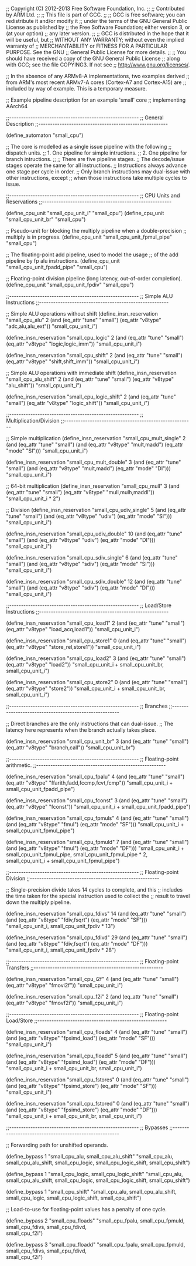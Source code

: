 ;; Copyright (C) 2012-2013 Free Software Foundation, Inc.
;;
;; Contributed by ARM Ltd.
;;
;; This file is part of GCC.
;;
;; GCC is free software; you can redistribute it and/or modify it
;; under the terms of the GNU General Public License as published by
;; the Free Software Foundation; either version 3, or (at your option)
;; any later version.
;;
;; GCC is distributed in the hope that it will be useful, but
;; WITHOUT ANY WARRANTY; without even the implied warranty of
;; MERCHANTABILITY or FITNESS FOR A PARTICULAR PURPOSE.  See the GNU
;; General Public License for more details.
;;
;; You should have received a copy of the GNU General Public License
;; along with GCC; see the file COPYING3.  If not see
;; <http://www.gnu.org/licenses/>.

;; In the absence of any ARMv8-A implementations, two examples derived
;; from ARM's most recent ARMv7-A cores (Cortex-A7 and Cortex-A15) are
;; included by way of example.  This is a temporary measure.

;; Example pipeline description for an example 'small' core
;; implementing AArch64

;;-------------------------------------------------------
;; General Description
;;-------------------------------------------------------

(define_automaton "small_cpu")

;; The core is modelled as a single issue pipeline with the following
;; dispatch units.
;; 1. One pipeline for simple intructions.
;; 2. One pipeline for branch intructions.
;;
;; There are five pipeline stages.
;; The decode/issue stages operate the same for all instructions.
;; Instructions always advance one stage per cycle in order.
;; Only branch instructions may dual-issue with other instructions, except
;; when those instructions take multiple cycles to issue.


;;-------------------------------------------------------
;; CPU Units and Reservations
;;-------------------------------------------------------

(define_cpu_unit "small_cpu_unit_i" "small_cpu")
(define_cpu_unit "small_cpu_unit_br" "small_cpu")

;; Pseudo-unit for blocking the multiply pipeline when a double-precision
;; multiply is in progress.
(define_cpu_unit "small_cpu_unit_fpmul_pipe" "small_cpu")

;; The floating-point add pipeline, used to model the usage
;; of the add pipeline by fp alu instructions.
(define_cpu_unit "small_cpu_unit_fpadd_pipe" "small_cpu")

;; Floating-point division pipeline (long latency, out-of-order completion).
(define_cpu_unit "small_cpu_unit_fpdiv" "small_cpu")


;;-------------------------------------------------------
;; Simple ALU Instructions
;;-------------------------------------------------------

;; Simple ALU operations without shift
(define_insn_reservation "small_cpu_alu" 2
  (and (eq_attr "tune" "small")
       (eq_attr "v8type" "adc,alu,alu_ext"))
  "small_cpu_unit_i")

(define_insn_reservation "small_cpu_logic" 2
  (and (eq_attr "tune" "small")
       (eq_attr "v8type" "logic,logic_imm"))
  "small_cpu_unit_i")

(define_insn_reservation "small_cpu_shift" 2
  (and (eq_attr "tune" "small")
       (eq_attr "v8type" "shift,shift_imm"))
  "small_cpu_unit_i")

;; Simple ALU operations with immediate shift
(define_insn_reservation "small_cpu_alu_shift" 2
  (and (eq_attr "tune" "small")
       (eq_attr "v8type" "alu_shift"))
  "small_cpu_unit_i")

(define_insn_reservation "small_cpu_logic_shift" 2
  (and (eq_attr "tune" "small")
       (eq_attr "v8type" "logic_shift"))
  "small_cpu_unit_i")


;;-------------------------------------------------------
;; Multiplication/Division
;;-------------------------------------------------------

;; Simple multiplication
(define_insn_reservation "small_cpu_mult_single" 2
  (and (eq_attr "tune" "small")
       (and (eq_attr "v8type" "mult,madd") (eq_attr "mode" "SI")))
  "small_cpu_unit_i")

(define_insn_reservation "small_cpu_mult_double" 3
  (and (eq_attr "tune" "small")
       (and (eq_attr "v8type" "mult,madd") (eq_attr "mode" "DI")))
  "small_cpu_unit_i")

;; 64-bit multiplication
(define_insn_reservation "small_cpu_mull" 3
  (and (eq_attr "tune" "small") (eq_attr "v8type" "mull,mulh,maddl"))
  "small_cpu_unit_i * 2")

;; Division
(define_insn_reservation "small_cpu_udiv_single" 5
  (and (eq_attr "tune" "small")
       (and (eq_attr "v8type" "udiv") (eq_attr "mode" "SI")))
  "small_cpu_unit_i")

(define_insn_reservation "small_cpu_udiv_double" 10
  (and (eq_attr "tune" "small")
       (and (eq_attr "v8type" "udiv") (eq_attr "mode" "DI")))
  "small_cpu_unit_i")

(define_insn_reservation "small_cpu_sdiv_single" 6
  (and (eq_attr "tune" "small")
       (and (eq_attr "v8type" "sdiv") (eq_attr "mode" "SI")))
  "small_cpu_unit_i")

(define_insn_reservation "small_cpu_sdiv_double" 12
  (and (eq_attr "tune" "small")
       (and (eq_attr "v8type" "sdiv") (eq_attr "mode" "DI")))
  "small_cpu_unit_i")


;;-------------------------------------------------------
;; Load/Store Instructions
;;-------------------------------------------------------

(define_insn_reservation "small_cpu_load1" 2
  (and (eq_attr "tune" "small")
       (eq_attr "v8type" "load_acq,load1"))
  "small_cpu_unit_i")

(define_insn_reservation "small_cpu_store1" 0
  (and (eq_attr "tune" "small")
       (eq_attr "v8type" "store_rel,store1"))
  "small_cpu_unit_i")

(define_insn_reservation "small_cpu_load2" 3
  (and (eq_attr "tune" "small")
       (eq_attr "v8type" "load2"))
  "small_cpu_unit_i + small_cpu_unit_br, small_cpu_unit_i")

(define_insn_reservation "small_cpu_store2" 0
  (and (eq_attr "tune" "small")
       (eq_attr "v8type" "store2"))
  "small_cpu_unit_i + small_cpu_unit_br, small_cpu_unit_i")


;;-------------------------------------------------------
;; Branches
;;-------------------------------------------------------

;; Direct branches are the only instructions that can dual-issue.
;; The latency here represents when the branch actually takes place.

(define_insn_reservation "small_cpu_unit_br" 3
  (and (eq_attr "tune" "small")
       (eq_attr "v8type" "branch,call"))
  "small_cpu_unit_br")


;;-------------------------------------------------------
;; Floating-point arithmetic.
;;-------------------------------------------------------

(define_insn_reservation "small_cpu_fpalu" 4
  (and (eq_attr "tune" "small")
       (eq_attr "v8type" "ffarith,fadd,fccmp,fcvt,fcmp"))
  "small_cpu_unit_i + small_cpu_unit_fpadd_pipe")

(define_insn_reservation "small_cpu_fconst" 3
  (and (eq_attr "tune" "small")
       (eq_attr "v8type" "fconst"))
  "small_cpu_unit_i + small_cpu_unit_fpadd_pipe")

(define_insn_reservation "small_cpu_fpmuls" 4
  (and (eq_attr "tune" "small")
       (and (eq_attr "v8type" "fmul") (eq_attr "mode" "SF")))
  "small_cpu_unit_i + small_cpu_unit_fpmul_pipe")

(define_insn_reservation "small_cpu_fpmuld" 7
  (and (eq_attr "tune" "small")
       (and (eq_attr "v8type" "fmul") (eq_attr "mode" "DF")))
  "small_cpu_unit_i + small_cpu_unit_fpmul_pipe, small_cpu_unit_fpmul_pipe * 2,\
   small_cpu_unit_i + small_cpu_unit_fpmul_pipe")


;;-------------------------------------------------------
;; Floating-point Division
;;-------------------------------------------------------

;; Single-precision divide takes 14 cycles to complete, and this
;; includes the time taken for the special instruction used to collect the
;; result to travel down the multiply pipeline.

(define_insn_reservation "small_cpu_fdivs" 14
  (and (eq_attr "tune" "small")
       (and (eq_attr "v8type" "fdiv,fsqrt") (eq_attr "mode" "SF")))
  "small_cpu_unit_i, small_cpu_unit_fpdiv * 13")

(define_insn_reservation "small_cpu_fdivd" 29
  (and (eq_attr "tune" "small")
       (and (eq_attr "v8type" "fdiv,fsqrt") (eq_attr "mode" "DF")))
  "small_cpu_unit_i, small_cpu_unit_fpdiv * 28")


;;-------------------------------------------------------
;; Floating-point Transfers
;;-------------------------------------------------------

(define_insn_reservation "small_cpu_i2f" 4
  (and (eq_attr "tune" "small")
       (eq_attr "v8type" "fmovi2f"))
  "small_cpu_unit_i")

(define_insn_reservation "small_cpu_f2i" 2
  (and (eq_attr "tune" "small")
       (eq_attr "v8type" "fmovf2i"))
  "small_cpu_unit_i")


;;-------------------------------------------------------
;; Floating-point Load/Store
;;-------------------------------------------------------

(define_insn_reservation "small_cpu_floads" 4
  (and (eq_attr "tune" "small")
       (and (eq_attr "v8type" "fpsimd_load") (eq_attr "mode" "SF")))
  "small_cpu_unit_i")

(define_insn_reservation "small_cpu_floadd" 5
  (and (eq_attr "tune" "small")
       (and (eq_attr "v8type" "fpsimd_load") (eq_attr "mode" "DF")))
  "small_cpu_unit_i + small_cpu_unit_br, small_cpu_unit_i")

(define_insn_reservation "small_cpu_fstores" 0
  (and (eq_attr "tune" "small")
       (and (eq_attr "v8type" "fpsimd_store") (eq_attr "mode" "SF")))
  "small_cpu_unit_i")

(define_insn_reservation "small_cpu_fstored" 0
  (and (eq_attr "tune" "small")
       (and (eq_attr "v8type" "fpsimd_store") (eq_attr "mode" "DF")))
  "small_cpu_unit_i + small_cpu_unit_br, small_cpu_unit_i")


;;-------------------------------------------------------
;; Bypasses
;;-------------------------------------------------------

;; Forwarding path for unshifted operands.

(define_bypass 1 "small_cpu_alu, small_cpu_alu_shift" 
  "small_cpu_alu, small_cpu_alu_shift, small_cpu_logic, small_cpu_logic_shift, small_cpu_shift")

(define_bypass 1 "small_cpu_logic, small_cpu_logic_shift" 
  "small_cpu_alu, small_cpu_alu_shift, small_cpu_logic, small_cpu_logic_shift, small_cpu_shift")

(define_bypass 1 "small_cpu_shift" 
  "small_cpu_alu, small_cpu_alu_shift, small_cpu_logic, small_cpu_logic_shift, small_cpu_shift")

;; Load-to-use for floating-point values has a penalty of one cycle.

(define_bypass 2 "small_cpu_floads"
                 "small_cpu_fpalu, small_cpu_fpmuld,\
		  small_cpu_fdivs, small_cpu_fdivd,\
		  small_cpu_f2i")

(define_bypass 3 "small_cpu_floadd"
                 "small_cpu_fpalu, small_cpu_fpmuld,\
		  small_cpu_fdivs, small_cpu_fdivd,\
		  small_cpu_f2i")
